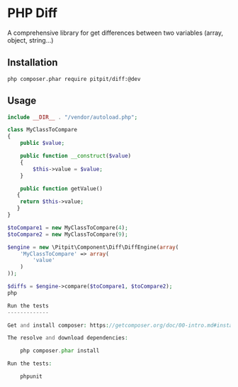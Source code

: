 PHP Diff
========

A comprehensive library for get differences between two variables (array, object, string...)

Installation
------------

```
php composer.phar require pitpit/diff:@dev
```

Usage
-----

```php
include __DIR__ . "/vendor/autoload.php";

class MyClassToCompare
{
    public $value;

    public function __construct($value)
    {
        $this->value = $value;
    }

    public function getValue()
   {
    return $this->value;
   }
}

$toCompare1 = new MyClassToCompare(4);
$toCompare2 = new MyClassToCompare(9);

$engine = new \Pitpit\Component\Diff\DiffEngine(array(
    'MyClassToCompare' => array(
        'value'
    )
));

$diffs = $engine->compare($toCompare1, $toCompare2);
php

Run the tests
-------------

Get and install composer: https://getcomposer.org/doc/00-intro.md#installation-nix

The resolve and download dependencies:

    php composer.phar install

Run the tests:

    phpunit

